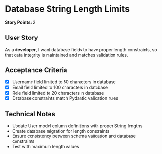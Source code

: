 # Database String Length Limits

**Story Points:** 2

## User Story
As a **developer**, I want database fields to have proper length constraints, so that data integrity is maintained and matches validation rules.

## Acceptance Criteria
- [x] Username field limited to 50 characters in database
- [x] Email field limited to 100 characters in database
- [x] Role field limited to 20 characters in database
- [x] Database constraints match Pydantic validation rules

## Technical Notes
- Update User model column definitions with proper String lengths
- Create database migration for length constraints
- Ensure consistency between schema validation and database constraints
- Test with maximum length values 
